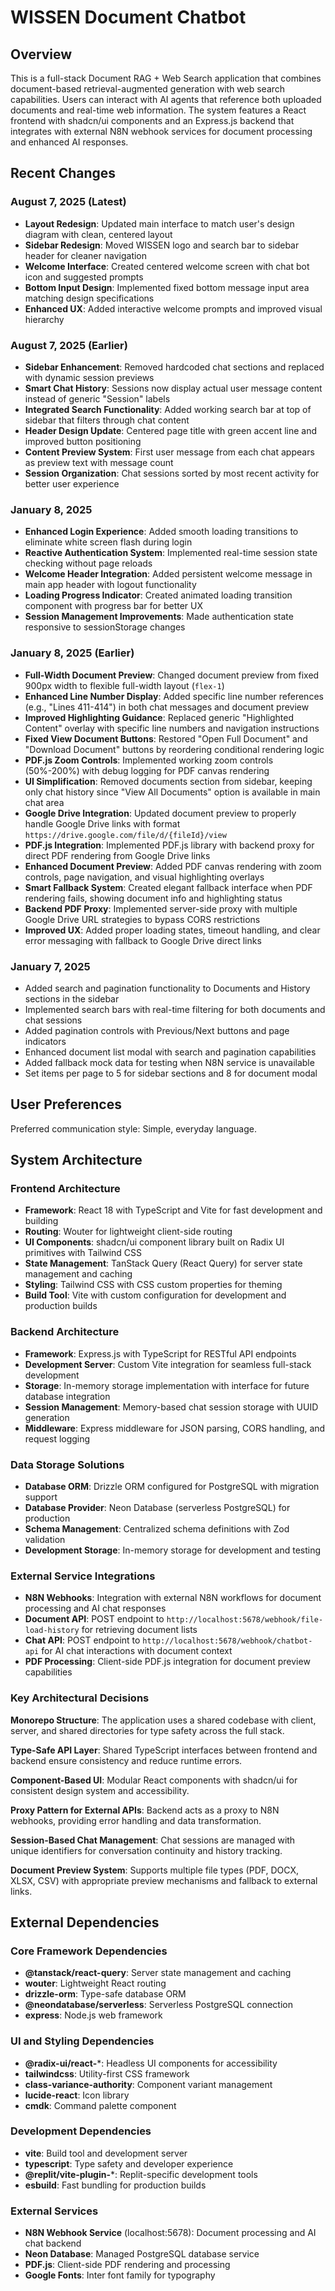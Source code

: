 # WISSEN Document Chatbot

## Overview

This is a full-stack Document RAG + Web Search application that combines document-based retrieval-augmented generation with web search capabilities. Users can interact with AI agents that reference both uploaded documents and real-time web information. The system features a React frontend with shadcn/ui components and an Express.js backend that integrates with external N8N webhook services for document processing and enhanced AI responses.

## Recent Changes

### August 7, 2025 (Latest)
- **Layout Redesign**: Updated main interface to match user's design diagram with clean, centered layout
- **Sidebar Redesign**: Moved WISSEN logo and search bar to sidebar header for cleaner navigation
- **Welcome Interface**: Created centered welcome screen with chat bot icon and suggested prompts
- **Bottom Input Design**: Implemented fixed bottom message input area matching design specifications
- **Enhanced UX**: Added interactive welcome prompts and improved visual hierarchy

### August 7, 2025 (Earlier)
- **Sidebar Enhancement**: Removed hardcoded chat sections and replaced with dynamic session previews
- **Smart Chat History**: Sessions now display actual user message content instead of generic "Session" labels
- **Integrated Search Functionality**: Added working search bar at top of sidebar that filters through chat content
- **Header Design Update**: Centered page title with green accent line and improved button positioning
- **Content Preview System**: First user message from each chat appears as preview text with message count
- **Session Organization**: Chat sessions sorted by most recent activity for better user experience

### January 8, 2025
- **Enhanced Login Experience**: Added smooth loading transitions to eliminate white screen flash during login
- **Reactive Authentication System**: Implemented real-time session state checking without page reloads
- **Welcome Header Integration**: Added persistent welcome message in main app header with logout functionality
- **Loading Progress Indicator**: Created animated loading transition component with progress bar for better UX
- **Session Management Improvements**: Made authentication state responsive to sessionStorage changes

### January 8, 2025 (Earlier)
- **Full-Width Document Preview**: Changed document preview from fixed 900px width to flexible full-width layout (`flex-1`)
- **Enhanced Line Number Display**: Added specific line number references (e.g., "Lines 411-414") in both chat messages and document preview
- **Improved Highlighting Guidance**: Replaced generic "Highlighted Content" overlay with specific line numbers and navigation instructions
- **Fixed View Document Buttons**: Restored "Open Full Document" and "Download Document" buttons by reordering conditional rendering logic
- **PDF.js Zoom Controls**: Implemented working zoom controls (50%-200%) with debug logging for PDF canvas rendering
- **UI Simplification**: Removed documents section from sidebar, keeping only chat history since "View All Documents" option is available in main chat area
- **Google Drive Integration**: Updated document preview to properly handle Google Drive links with format `https://drive.google.com/file/d/{fileId}/view`
- **PDF.js Integration**: Implemented PDF.js library with backend proxy for direct PDF rendering from Google Drive links
- **Enhanced Document Preview**: Added PDF canvas rendering with zoom controls, page navigation, and visual highlighting overlays
- **Smart Fallback System**: Created elegant fallback interface when PDF rendering fails, showing document info and highlighting status
- **Backend PDF Proxy**: Implemented server-side proxy with multiple Google Drive URL strategies to bypass CORS restrictions
- **Improved UX**: Added proper loading states, timeout handling, and clear error messaging with fallback to Google Drive direct links

### January 7, 2025
- Added search and pagination functionality to Documents and History sections in the sidebar
- Implemented search bars with real-time filtering for both documents and chat sessions
- Added pagination controls with Previous/Next buttons and page indicators
- Enhanced document list modal with search and pagination capabilities
- Added fallback mock data for testing when N8N service is unavailable
- Set items per page to 5 for sidebar sections and 8 for document modal

## User Preferences

Preferred communication style: Simple, everyday language.

## System Architecture

### Frontend Architecture
- **Framework**: React 18 with TypeScript and Vite for fast development and building
- **Routing**: Wouter for lightweight client-side routing
- **UI Components**: shadcn/ui component library built on Radix UI primitives with Tailwind CSS
- **State Management**: TanStack Query (React Query) for server state management and caching
- **Styling**: Tailwind CSS with CSS custom properties for theming
- **Build Tool**: Vite with custom configuration for development and production builds

### Backend Architecture
- **Framework**: Express.js with TypeScript for RESTful API endpoints
- **Development Server**: Custom Vite integration for seamless full-stack development
- **Storage**: In-memory storage implementation with interface for future database integration
- **Session Management**: Memory-based chat session storage with UUID generation
- **Middleware**: Express middleware for JSON parsing, CORS handling, and request logging

### Data Storage Solutions
- **Database ORM**: Drizzle ORM configured for PostgreSQL with migration support
- **Database Provider**: Neon Database (serverless PostgreSQL) for production
- **Schema Management**: Centralized schema definitions with Zod validation
- **Development Storage**: In-memory storage for development and testing

### External Service Integrations
- **N8N Webhooks**: Integration with external N8N workflows for document processing and AI chat responses
- **Document API**: POST endpoint to `http://localhost:5678/webhook/file-load-history` for retrieving document lists
- **Chat API**: POST endpoint to `http://localhost:5678/webhook/chatbot-api` for AI chat interactions with document context
- **PDF Processing**: Client-side PDF.js integration for document preview capabilities

### Key Architectural Decisions

**Monorepo Structure**: The application uses a shared codebase with client, server, and shared directories for type safety across the full stack.

**Type-Safe API Layer**: Shared TypeScript interfaces between frontend and backend ensure consistency and reduce runtime errors.

**Component-Based UI**: Modular React components with shadcn/ui for consistent design system and accessibility.

**Proxy Pattern for External APIs**: Backend acts as a proxy to N8N webhooks, providing error handling and data transformation.

**Session-Based Chat Management**: Chat sessions are managed with unique identifiers for conversation continuity and history tracking.

**Document Preview System**: Supports multiple file types (PDF, DOCX, XLSX, CSV) with appropriate preview mechanisms and fallback to external links.

## External Dependencies

### Core Framework Dependencies
- **@tanstack/react-query**: Server state management and caching
- **wouter**: Lightweight React routing
- **drizzle-orm**: Type-safe database ORM
- **@neondatabase/serverless**: Serverless PostgreSQL connection
- **express**: Node.js web framework

### UI and Styling Dependencies
- **@radix-ui/react-***: Headless UI components for accessibility
- **tailwindcss**: Utility-first CSS framework
- **class-variance-authority**: Component variant management
- **lucide-react**: Icon library
- **cmdk**: Command palette component

### Development Dependencies
- **vite**: Build tool and development server
- **typescript**: Type safety and developer experience
- **@replit/vite-plugin-***: Replit-specific development tools
- **esbuild**: Fast bundling for production builds

### External Services
- **N8N Webhook Service** (localhost:5678): Document processing and AI chat backend
- **Neon Database**: Managed PostgreSQL database service
- **PDF.js**: Client-side PDF rendering and processing
- **Google Fonts**: Inter font family for typography